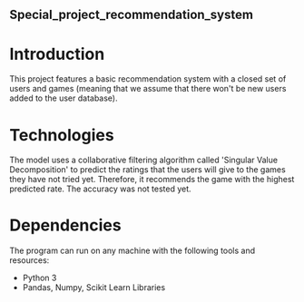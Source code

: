 ## Special_project_recommendation_system

# Introduction
This project features a basic recommendation system with a closed set of users and games (meaning that we assume that there won't be new users added to the user database).

# Technologies
The model uses a collaborative filtering algorithm called 'Singular Value Decomposition' to predict the ratings that the users will give to the games they have not tried yet. Therefore, it recommends the game with the highest predicted rate. The accuracy was not tested yet.

# Dependencies
The program can run on any machine with the following tools and resources:
* Python 3
* Pandas, Numpy, Scikit Learn Libraries
